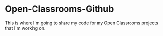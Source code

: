 # Open-Classrooms-Github

This is where I'm going to share my code for my Open Classrooms projects that I'm working on.
